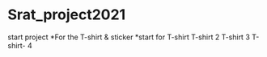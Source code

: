 # Srat_project2021
start project
*For the T-shirt & sticker
*start for T-shirt
T-shirt 2
T-shirt 3
T-shirt- 4
